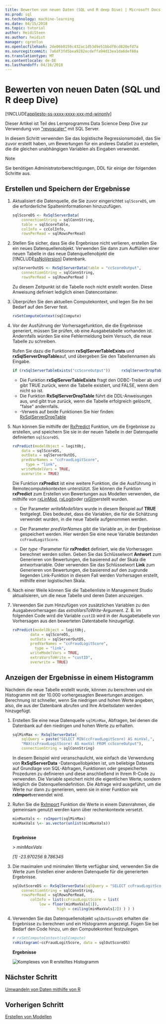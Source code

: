 ```yaml
---
title: Bewerten von neuen Daten (SQL und R deep Dive) | Microsoft Docs
ms.prod: sql
ms.technology: machine-learning
ms.date: 04/15/2018
ms.topic: tutorial
author: HeidiSteen
ms.author: heidist
manager: cgronlun
ms.openlocfilehash: 2de06b0159c432ac1d53d9e51bbdf0cd820efd7a
ms.sourcegitcommit: 7a6df3fd5bea9282ecdeffa94d13ea1da6def80a
ms.translationtype: MT
ms.contentlocale: de-DE
ms.lasthandoff: 04/16/2018
---
```

# <a name="score-new-data-sql-and-r-deep-dive"></a>Bewerten von neuen Daten (SQL und R deep Dive)
[!INCLUDE[appliesto-ss-xxxx-xxxx-xxx-md-winonly](../../includes/appliesto-ss-xxxx-xxxx-xxx-md-winonly.md)]

Dieser Artikel ist Teil des Lernprogramms Data Science Deep Dive zur Verwendung von ["revoscaler"](https://docs.microsoft.com/machine-learning-server/r-reference/revoscaler/revoscaler) mit SQL Server.

In diesem Schritt verwenden Sie das logistische Regressionsmodell, das Sie zuvor erstellt haben, um Bewertungen für ein anderes DataSet zu erstellen, die die gleichen unabhängigen Variablen als Eingaben verwendet.

> [!NOTE]
> Sie benötigen Administratorberechtigungen, DDL für einige der folgenden Schritte aus.

## <a name="generate-and-save-scores"></a>Erstellen und Speichern der Ergebnisse
  
1. Aktualisiert die Datenquelle, die Sie zuvor eingerichtet `sqlScoreDS`, um die erforderliche Spalteninformationen hinzuzufügen.
  
    ```R
    sqlScoreDS <- RxSqlServerData(
        connectionString = sqlConnString,
        table = sqlScoreTable,
        colInfo = ccColInfo,
        rowsPerRead = sqlRowsPerRead)
    ```
  
2. Stellen Sie sicher, dass Sie die Ergebnisse nicht verlieren, erstellen Sie ein neues Datenquellenobjekt. Verwenden Sie dann zum Auffüllen einer neuen Tabelle in das neue Datenquellenobjekt die [!INCLUDE[ssNoVersion](../../includes/ssnoversion-md.md)] Datenbank.
  
    ```R
    sqlServerOutDS <- RxSqlServerData(table = "ccScoreOutput",
        connectionString = sqlConnString,
        rowsPerRead = sqlRowsPerRead )
    ```
    Zu diesem Zeitpunkt ist die Tabelle noch nicht erstellt worden. Diese Anweisung definiert lediglich einen Datencontainer.
     
3. Überprüfen Sie den aktuellen Computekontext, und legen Sie ihn bei Bedarf auf den Server fest.
  
    ```R
    rxSetComputeContext(sqlCompute)
    ```
  
4. Vor der Ausführung der Vorhersagefunktion, die die Ergebnisse generiert, müssen Sie prüfen, ob eine Ausgabetabelle vorhanden ist. Andernfalls würden Sie eine Fehlermeldung beim Versuch, die neue Tabelle zu schreiben.
  
    Rufen Sie dazu die Funktionen **rxSqlServerTableExists** und **rxSqlServerDropTable**auf, und übergeben Sie den Tabellennamen als Eingabe.
  
    ```R
    if (rxSqlServerTableExists("ccScoreOutput"))     rxSqlServerDropTable("ccScoreOutput")
    ```
  
    -  Die Funktion **rxSqlServerTableExists** fragt den ODBC-Treiber ab und gibt TRUE zurück, wenn die Tabelle existiert, und FALSE, wenn dem nicht so ist.
    -  Die Funktion **RxSqlServerDropTable** führt die DDL-Anweisungen aus, und gibt true zurück, wenn die Tabelle erfolgreich gelöscht, "false" andernfalls.
    - -Verweis auf beide Funktionen Sie hier finden: [RxSqlServerDropTable](https://docs.microsoft.com/machine-learning-server/r-reference/revoscaler/rxsqlserverdroptable)
  
5. Nun können Sie mithilfe der [RxPredict](https://docs.microsoft.com/machine-learning-server/r-reference/revoscaler/rxpredict) Funktion, um die Ergebnisse zu erstellen, und speichern Sie sie in der neuen Tabelle in der Datenquelle definierten `sqlScoreDS`.
  
    ```R
    rxPredict(modelObject = logitObj,
        data = sqlScoreDS,
        outData = sqlServerOutDS,
        predVarNames = "ccFraudLogitScore",
          type = "link",
        writeModelVars = TRUE,
        overwrite = TRUE)
    ```
  
    Die Funktion **rxPredict** ist eine weitere Funktion, die die Ausführung in Remotecomputekontexten unterstützt. Sie können die Funktion **rxPredict** zum Erstellen von Bewertungen aus Modellen verwenden, die mithilfe von [rxLinMod](https://docs.microsoft.com/machine-learning-server/r-reference/revoscaler/rxlinmod), [rxLogit](https://docs.microsoft.com/machine-learning-server/r-reference/revoscaler/rxlogit)oder [rxGlm](https://docs.microsoft.com/machine-learning-server/r-reference/revoscaler/rxglm)erstellt wurden.
  
    - Der Parameter *writeModelVars* wurde in diesem Beispiel auf **TRUE** festgelegt. Dies bedeutet, dass die Variablen, die für die Schätzung verwendet wurden, in die neue Tabelle aufgenommen werden.
  
    - Der Parameter *predVarNames* gibt die Variable an, in der Ergebnisse gespeichert werden. Hier werden Sie eine neue Variable bestanden `ccFraudLogitScore`.
  
    - Der *type* -Parameter für **rxPredict** definiert, wie die Vorhersagen berechnet werden sollen. Geben Sie das Schlüsselwort **Antwort** zum Generieren von Bewertungen, die basierend auf der Skala die antwortvariable. Oder verwenden Sie das Schlüsselwort **Link** zum Generieren von Bewertungen, die basierend auf den zugrunde liegenden Link-Funktion in diesem Fall werden Vorhersagen erstellt, mithilfe einer logistischen Skala.

6. Nach einer Weile können Sie die Tabellenliste in Management Studio aktualisieren, um die neue Tabelle und deren Daten anzuzeigen.

7. Verwenden Sie zum Hinzufügen von zusätzlichen Variablen zu den Ausgabevorhersagen das *extraVarsToWrite*-Argument.  Z. B. im folgenden Code wird die Variable `custID` wird in der Ausgabetabelle von Vorhersagen aus den bewerteten Datentabelle hinzugefügt.
  
    ```R
    rxPredict(modelObject = logitObj,
            data = sqlScoreDS,
            outData = sqlServerOutDS,
            predVarNames = "ccFraudLogitScore",
              type = "link",
            writeModelVars = TRUE,
            extraVarsToWrite = "custID",
            overwrite = TRUE)
    ```

## <a name="display-scores-in-a-histogram"></a>Anzeigen der Ergebnisse in einem Histogramm

Nachdem die neue Tabelle erstellt wurde, können zu berechnen und ein Histogramm mit der 10.000 vorhergesagten Bewertungen anzeigen. Berechnung ist schneller, wenn Sie niedrigen und hohen Werte angeben, also, die aus der Datenbank abrufen und Ihre Arbeitsdaten werden hinzugefügt.

1. Erstellen Sie eine neue Datenquelle `sqlMinMax`, Abfragen, bei denen die Datenbank auf den niedrigen und hohen Werte zu erhalten.
  
    ```R
    sqlMinMax <- RxSqlServerData(
        sqlQuery = paste("SELECT MIN(ccFraudLogitScore) AS minVal,",
        "MAX(ccFraudLogitScore) AS maxVal FROM ccScoreOutput"),
        connectionString = sqlConnString)
    ```

     In diesem Beispiel wird veranschaulicht, wie einfach die Verwendung von **RxSqlServerData** -Datenquellobjekten ist, um beliebige Datasets auf Grundlage von SQL-Abfragen, Funktionen oder gespeicherten Prozeduren zu definieren und diese anschließend in Ihrem R-Code zu verwenden. Die Variable speichert nicht die eigentlichen Werte, sondern lediglich die Datenquellendefinition. Die Abfrage wird ausgeführt, um die Werte nur dann zu generieren, wenn sie in einer Funktion wie **rxImport**verwendet wird.
      
2. Rufen Sie die [RxImport](https://docs.microsoft.com/machine-learning-server/r-reference/revoscaler/rximport) Funktion die Werte in einem Datenrahmen, die gemeinsam genutzt werden kann über rechenkontexte versetzt.
  
    ```R
    minMaxVals <- rxImport(sqlMinMax)
    minMaxVals \<- as.vector(unlist(minMaxVals))
  
    ```
     **Ergebnisse**
     
     *> minMaxVals*
     
     *[1] -23.970256   9.786345*
  
3. Die maximalen und minimalen Werte verfügbar sind, verwenden Sie die Werte zum Erstellen einer anderen Datenquelle für die generierten Ergebnisse.
  
    ```R
    sqlOutScoreDS <- RxSqlServerData(sqlQuery = "SELECT ccFraudLogitScore FROM ccScoreOutput",
        connectionString = sqlConnString,
        rowsPerRead = sqlRowsPerRead,
            colInfo = list(ccFraudLogitScore = list(
                low = floor(minMaxVals[1]),
                        high = ceiling(minMaxVals[2]) ) ) )
    ```

4. Verwenden Sie das Datenquellenobjekt `sqlOutScoreDS` erhalten die Ergebnisse zu berechnen und ein Histogramm angezeigt. Fügen Sie bei Bedarf den Code hinzu, um den Computekontext festzulegen.
  
    ```R
    # rxSetComputeContext(sqlCompute)
    rxHistogram(~ccFraudLogitScore, data = sqlOutScoreDS)
    ```
  
    **Ergebnisse**
  
    ![Komplexes von R erstelltes Histogramm](media/rsql-sue-complex-histogram.png "complex histogram created by R")
  
## <a name="next-step"></a>Nächster Schritt

[Umwandeln von Daten mithilfe von R](../../advanced-analytics/tutorials/deepdive-transform-data-using-r.md)

## <a name="previous-step"></a>Vorherigen Schritt

[Erstellen von Modellen](../../advanced-analytics/tutorials/deepdive-create-models.md)


